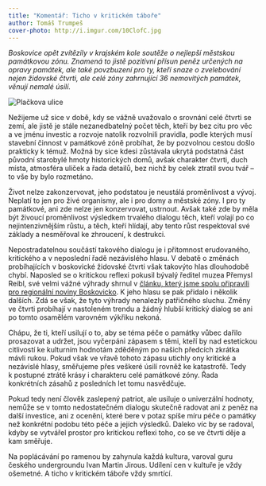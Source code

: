 ```yaml
---
title: "Komentář: Ticho v kritickém táboře"
author: Tomáš Trumpeš
cover-photo: http://i.imgur.com/10ClofC.jpg
---
```


*Boskovice opět zvítězily v krajském kole soutěže o nejlepší městskou památkovou zónu. Znamená to jistě pozitivní přísun peněz určených na opravy památek, ale také povzbuzení pro ty, kteří snaze o zvelebování nejen židovské čtvrti, ale celé zóny zahrnující 36 nemovitých památek, věnují nemalé úsilí.*

<img src="http://i.imgur.com/10ClofC.jpg" class="img-responsive" alt="Plačkova ulice">

Nežijeme už sice v době, kdy se vážně uvažovalo o srovnání celé čtvrti se zemí, ale jistě je stále nezanedbatelný počet těch, kteří by bez citu pro věc a ve jménu investic a rozvoje natolik rozvolnili pravidla, podle kterých musí stavební činnost v památkové zóně probíhat, že by pozvolnou cestou došlo prakticky k témuž. Možná by sice kdesi zůstávala ukrytá podstatná část původní starobylé hmoty historických domů, avšak charakter čtvrti, duch místa, atmosféra uliček a řada detailů, bez nichž by celek ztratil svou tvář – to vše by bylo rozmetáno.

Život nelze zakonzervovat, jeho podstatou je neustálá proměnlivost a vývoj. Neplatí to jen pro živé organismy, ale i pro domy a městské zóny. I pro ty památkové, ani zde nelze jen konzervovat, ustrnout. Avšak také zde by měla být živoucí proměnlivost výsledkem trvalého dialogu těch, kteří volají po co nejintenzivnějším růstu, a těch, kteří hlídají, aby tento růst respektoval své základy a nesměřoval ke zhroucení, k destrukci.

Nepostradatelnou součástí takového dialogu je i přítomnost erudovaného, kritického a v neposlední řadě nezávislého hlasu. V debatě o změnách probíhajících v boskovické židovské čtvrti však takovýto hlas dlouhodobě chybí. Naposled se o kritickou reflexi pokusil bývalý ředitel muzea Přemysl Reibl, své velmi vážné výhrady shrnul v [článku, který jsme spolu připravili pro regionální noviny Boskovicko](http://stare.boskovicko.cz/cislo.phtml?iss_id=313#art_10638). K jeho hlasu se pak přidalo i několik dalších. Zdá se však, že tyto výhrady nenalezly patřičného sluchu. Změny ve čtvrti probíhají v nastoleném trendu a žádný hlubší kritický dialog se ani po tomto osamělém varovném výkřiku nekoná.

Chápu, že ti, kteří usilují o to, aby se téma péče o památky vůbec dařilo prosazovat a udržet, jsou vyčerpáni zápasem s těmi, kteří by nad estetickou citlivostí ke kulturním hodnotám zděděným po našich předcích zkrátka mávli rukou. Pokud však ve vřavě tohoto zápasu utichly ony kritické a nezávislé hlasy, směřujeme přes veškeré úsilí rovněž ke katastrofě. Tedy k postupné ztrátě krásy i charakteru celé památkové zóny. Řada konkrétních zásahů z posledních let tomu nasvědčuje.

Pokud tedy není člověk zaslepený patriot, ale usiluje o univerzální hodnoty, nemůže se v tomto nedostatečném dialogu skutečně radovat ani z peněz na další investice, ani z ocenění, které bere v potaz spíše míru péče o památky než konkrétní podobu této péče a jejích výsledků. Daleko víc by se radoval, kdyby se vytvářel prostor pro kritickou reflexi toho, co se ve čtvrti děje a kam směřuje. 

Na poplácávání po ramenou by zahynula každá kultura, varoval guru českého undergroundu Ivan Martin Jirous. Udílení cen v kultuře je vždy ošemetné. A ticho v kritickém táboře vždy smrtící.
